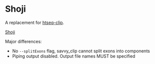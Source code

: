 # Shoji
A replacement for [htseq-clip](https://htseq-clip.readthedocs.io/en/latest/).

[Shoji](https://en.wikipedia.org/wiki/Shoji)

Major differences:  

* No `--splitExons` flag, savvy_clip cannot split exons into components  
* Piping output disabled. Output file names MUST be specified


